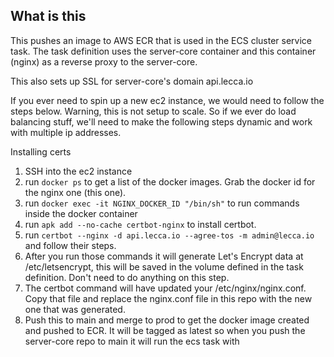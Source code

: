 ## What is this
This pushes an image to AWS ECR that is used in the ECS cluster service task.
The task definition uses the server-core container and this container (nginx) as a reverse proxy to the server-core.

This also sets up SSL for server-core's domain api.lecca.io

If you ever need to spin up a new ec2 instance, we would need to follow the steps below.
Warning, this is not setup to scale. So if we ever do load balancing stuff, we'll need to make the following
steps dynamic and work with multiple ip addresses.

Installing certs
1. SSH into the ec2 instance
2. run `docker ps` to get a list of the docker images. Grab the docker id for the nginx one (this one).
3. run `docker exec -it NGINX_DOCKER_ID "/bin/sh"` to run commands inside the docker container
4. run `apk add --no-cache certbot-nginx` to install certbot.
5. run `certbot --nginx -d api.lecca.io --agree-tos -m admin@lecca.io` and follow their steps.
6. After you run those commands it will generate Let's Encrypt data at /etc/letsencrypt, this will be saved in the volume defined in the task definition. Don't need to do anything on this step.
7. The certbot command will have updated your /etc/nginx/nginx.conf. Copy that file and replace the nginx.conf file in this repo with the new one that was generated.
8. Push this to main and merge to prod to get the docker image created and pushed to ECR. It will be tagged as latest so when you push the server-core repo to main it will run the ecs task with  